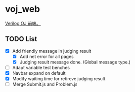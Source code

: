 # voj_web

[Verilog OJ 前端。](https://vojapi.crarch.hitsz.org)

## TODO List

- [x] Add friendly message in judging result
  - [x] Add net error for all pages
  - [x] Judging result message done. (Global message type.)
- [ ] Adapt variable test benches
- [x] Navbar expand on default
- [x] Modify waiting time for retireve judging result
- [ ] Merge Submit.js and Problem.js
